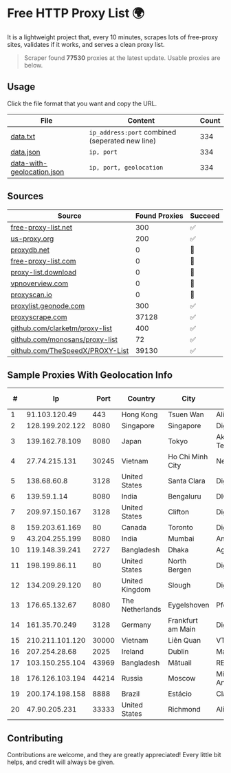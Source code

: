 
# Free HTTP Proxy List 🌍

It is a lightweight project that, every 10 minutes, scrapes lots of free-proxy sites, validates if it works, and serves a clean proxy list.


> Scraper found **77530** proxies at the latest update. Usable proxies are below.

## Usage

Click the file format that you want and copy the URL.


|File|Content|Count|
|----|-------|-----|
|[data.txt](https://raw.githubusercontent.com/themiralay/Proxy-List-World/master/data.txt)|`ip_address:port` combined (seperated new line)|334|
|[data.json](https://raw.githubusercontent.com/themiralay/Proxy-List-World/master/data.json)|`ip, port`|334|
|[data-with-geolocation.json](https://raw.githubusercontent.com/themiralay/Proxy-List-World/master/data-with-geolocation.json)|`ip, port, geolocation`|334|

## Sources

|Source|Found Proxies|Succeed|
|------|-------------|-------|
|[free-proxy-list.net](https://free-proxy-list.net)|300|✅|
|[us-proxy.org](https://www.us-proxy.org)|200|✅|
|[proxydb.net](http://proxydb.net)|0|🚫|
|[free-proxy-list.com](https://free-proxy-list.com/?page=&port=&type%5B%5D=http&type%5B%5D=https&up_time=0&search=Search)|0|🚫|
|[proxy-list.download](https://www.proxy-list.download/HTTP)|0|🚫|
|[vpnoverview.com](https://vpnoverview.com/privacy/anonymous-browsing/free-proxy-servers)|0|🚫|
|[proxyscan.io](https://www.proxyscan.io)|0|🚫|
|[proxylist.geonode.com](https://proxylist.geonode.com/api/proxy-list?limit=300&page=1&sort_by=lastChecked&sort_type=desc&protocols=http,https)|300|✅|
|[proxyscrape.com](https://api.proxyscrape.com/v2/?request=displayproxies&protocol=http&timeout=10000&country=all&ssl=all&anonymity=all)|37128|✅|
|[github.com/clarketm/proxy-list](https://raw.githubusercontent.com/clarketm/proxy-list/master/proxy-list-raw.txt)|400|✅|
|[github.com/monosans/proxy-list](https://raw.githubusercontent.com/monosans/proxy-list/main/proxies/http.txt)|72|✅|
|[github.com/TheSpeedX/PROXY-List](https://raw.githubusercontent.com/TheSpeedX/PROXY-List/master/http.txt)|39130|✅|


## Sample Proxies With Geolocation Info

|#|Ip|Port|Country|City|Internet Service Provider|
|-|--|----|-------|----|-------------------------|
|1|91.103.120.49|443|Hong Kong|Tsuen Wan|Alice Networks LTD|
|2|128.199.202.122|8080|Singapore|Singapore|DigitalOcean, LLC|
|3|139.162.78.109|8080|Japan|Tokyo|Akamai Technologies, Inc.|
|4|27.74.215.131|30245|Vietnam|Ho Chi Minh City|Newass2011xDSLHN|
|5|138.68.60.8|3128|United States|Santa Clara|DigitalOcean, LLC|
|6|139.59.1.14|8080|India|Bengaluru|DIGITALOCEAN|
|7|209.97.150.167|3128|United States|Clifton|DigitalOcean, LLC|
|8|159.203.61.169|80|Canada|Toronto|DigitalOcean, LLC|
|9|43.204.255.199|8080|India|Mumbai|Amazon.com, Inc.|
|10|119.148.39.241|2727|Bangladesh|Dhaka|Agni Systems Limited|
|11|198.199.86.11|80|United States|North Bergen|DigitalOcean, LLC|
|12|134.209.29.120|80|United Kingdom|Slough|DigitalOcean, LLC|
|13|176.65.132.67|8080|The Netherlands|Eygelshoven|Pfcloud UG|
|14|161.35.70.249|3128|Germany|Frankfurt am Main|DigitalOcean, LLC|
|15|210.211.101.120|30000|Vietnam|Liên Quan|VTDC|
|16|207.254.28.68|2025|Ireland|Dublin|MacStadium, Inc.|
|17|103.150.255.104|43969|Bangladesh|Mātuail|RED ONLINE|
|18|176.126.103.194|44214|Russia|Moscow|Miglovets Egor Andreevich|
|19|200.174.198.158|8888|Brazil|Estácio|Claro S.A.|
|20|47.90.205.231|33333|United States|Richmond|Alibaba.com LLC|



## Contributing

Contributions are welcome, and they are greatly appreciated! Every
little bit helps, and credit will always be given.

